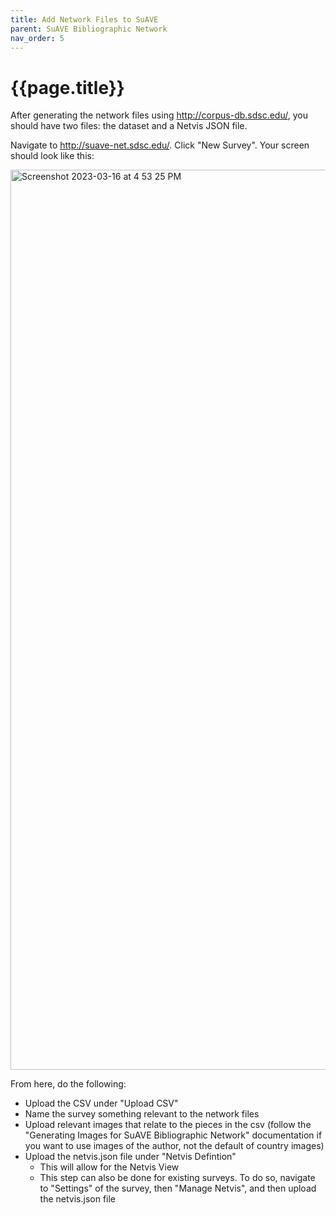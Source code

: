 ```yaml
---
title: Add Network Files to SuAVE
parent: SuAVE Bibliographic Network
nav_order: 5
---
```


# {{page.title}}
After generating the network files using http://corpus-db.sdsc.edu/, you should have two files: the dataset and a Netvis JSON file.

Navigate to http://suave-net.sdsc.edu/. Click "New Survey". Your screen should look like this:


<img width="1440" alt="Screenshot 2023-03-16 at 4 53 25 PM" src="https://user-images.githubusercontent.com/102625537/225810716-fa6c250d-6b59-4378-a66e-30fd5661b293.png">


From here, do the following:

- Upload the CSV under "Upload CSV"
- Name the survey something relevant to the network files
- Upload relevant images that relate to the pieces in the csv (follow the "Generating Images for SuAVE Bibliographic Network" documentation if you want to use images of the author, not the default of country images)
- Upload the netvis.json file under "Netvis Defintion"
  - This will allow for the Netvis View
  - This step can also be done for existing surveys. To do so, navigate to "Settings" of the survey, then "Manage Netvis", and  then upload the netvis.json file 

